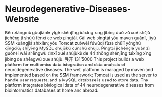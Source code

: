 # Neurodegenerative-Diseases-Website
Běn xiàngmù gòujiànle yīgè shénjīng tuìxíng xìng jíbìng duō zǔ xué shùjù jíchéng jí shùjù fēnxī de web píngtái. Gāi web píngtái yóu maven guǎnlǐ, jīyú SSM kuàngjià shíxiàn; yóu Tomcat zuòwéi fúwùqì fùzé chǔlǐ yònghù qǐngqiú; shǐyòng MySQL shùjùkù cúnchú shùjù. Píngtái jíchéngle yuán zì guónèi wài shēngwù xìnxī xué shùjùkù de 44 zhǒng shénjīng tuìxíng xìng jíbìng de shēngwù xué shùjù. 展开 131/5000 This project builds a web platform for multiomics data integration and data analysis of neurodegenerative diseases. The web platform is managed by maven and implemented based on the SSM framework; Tomcat is used as the server to handle user requests; and a MySQL database is used to store data. The platform integrates biological data of 44 neurodegenerative diseases from bioinformatics databases at home and abroad.
